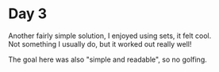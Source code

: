 # Day 3

Another fairly simple solution, I enjoyed using sets, it felt cool. \
Not something I usually do, but it worked out really well!

The goal here was also "simple and readable", so no golfing.
